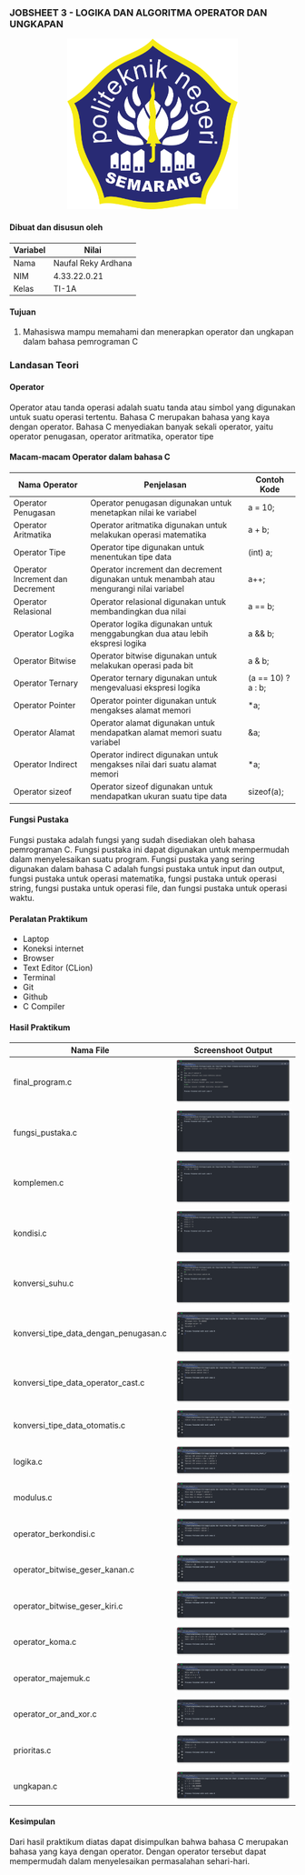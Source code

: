 ### JOBSHEET 3 - LOGIKA DAN ALGORITMA OPERATOR DAN UNGKAPAN
<p align="center">
    <img src="https://github.com/ardzz/dasar-pemrogaman-2/raw/master/images/logo-polines.png" alt="Logo Polines" width="300" height="300">
</p>

#### Dibuat dan disusun oleh
| Variabel | Nilai               |
|----------|---------------------|
| Nama     | Naufal Reky Ardhana |
| NIM      | 4.33.22.0.21        |
| Kelas    | TI-1A               |

#### Tujuan
1. Mahasiswa mampu memahami dan menerapkan operator dan ungkapan dalam bahasa pemrograman C

### Landasan Teori
#### Operator
Operator atau tanda operasi adalah suatu tanda atau simbol yang digunakan untuk suatu operasi tertentu. Bahasa C merupakan bahasa yang kaya dengan operator. Bahasa C menyediakan banyak sekali operator, yaitu operator penugasan, operator aritmatika, operator tipe
#### Macam-macam Operator dalam bahasa C
| Nama Operator                    | Penjelasan                                                                               | Contoh Kode        |
|----------------------------------|------------------------------------------------------------------------------------------|--------------------|
| Operator Penugasan               | Operator penugasan digunakan untuk menetapkan nilai ke variabel                          | a = 10;            |
| Operator Aritmatika              | Operator aritmatika digunakan untuk melakukan operasi matematika                         | a + b;             |
| Operator Tipe                    | Operator tipe digunakan untuk menentukan tipe data                                       | (int) a;           |
| Operator Increment dan Decrement | Operator increment dan decrement digunakan untuk menambah atau mengurangi nilai variabel | a++;               |
| Operator Relasional              | Operator relasional digunakan untuk membandingkan dua nilai                              | a == b;            |
| Operator Logika                  | Operator logika digunakan untuk menggabungkan dua atau lebih ekspresi logika             | a && b;            |
| Operator Bitwise                 | Operator bitwise digunakan untuk melakukan operasi pada bit                              | a & b;             |
| Operator Ternary                 | Operator ternary digunakan untuk mengevaluasi ekspresi logika                            | (a == 10) ? a : b; |
| Operator Pointer                 | Operator pointer digunakan untuk mengakses alamat memori                                 | *a;                |
| Operator Alamat                  | Operator alamat digunakan untuk mendapatkan alamat memori suatu variabel                 | &a;                |
| Operator Indirect                | Operator indirect digunakan untuk mengakses nilai dari suatu alamat memori               | *a;                |
| Operator sizeof                  | Operator sizeof digunakan untuk mendapatkan ukuran suatu tipe data                       | sizeof(a);         |

#### Fungsi Pustaka
Fungsi pustaka adalah fungsi yang sudah disediakan oleh bahasa pemrograman C. Fungsi pustaka ini dapat digunakan untuk mempermudah dalam menyelesaikan suatu program. Fungsi pustaka yang sering digunakan dalam bahasa C adalah fungsi pustaka untuk input dan output, fungsi pustaka untuk operasi matematika, fungsi pustaka untuk operasi string, fungsi pustaka untuk operasi file, dan fungsi pustaka untuk operasi waktu.

#### Peralatan Praktikum
* Laptop
* Koneksi internet 
* Browser
* Text Editor (CLion)
* Terminal
* Git
* Github
* C Compiler

#### Hasil Praktikum
| Nama File                             | Screenshoot Output                                             |
|---------------------------------------|----------------------------------------------------------------|
| final_program.c                       | <img src="screenshot/Screen Shot 2022-09-24 at 23.44.50.png"/> |
| fungsi_pustaka.c                      | <img src="screenshot/Screen Shot 2022-09-24 at 23.55.00.png"/> |
| komplemen.c                           | <img src="screenshot/Screen Shot 2022-09-24 at 23.56.24.png"/> |
| kondisi.c                             | <img src="screenshot/Screen Shot 2022-09-24 at 23.58.16.png"/> |
| konversi_suhu.c                       | <img src="screenshot/Screen Shot 2022-09-25 at 00.00.42.png"/> |
| konversi_tipe_data_dengan_penugasan.c | <img src="screenshot/Screen Shot 2022-09-25 at 00.06.55.png"/> |
| konversi_tipe_data_operator_cast.c    | <img src="screenshot/Screen Shot 2022-09-25 at 00.17.00.png"/> |
 | konversi_tipe_data_otomatis.c         | <img src="screenshot/Screen Shot 2022-09-25 at 00.21.50.png"/> |
| logika.c                              | <img src="screenshot/Screen Shot 2022-09-25 at 00.24.31.png"/> |
| modulus.c                             | <img src="screenshot/Screen Shot 2022-09-25 at 00.33.32.png"/> |
| operator_berkondisi.c                 | <img src="screenshot/Screen Shot 2022-09-25 at 00.35.24.png"/> |
| operator_bitwise_geser_kanan.c        | <img src="screenshot/Screen Shot 2022-09-25 at 00.39.32.png"/> |
| operator_bitwise_geser_kiri.c         | <img src="screenshot/Screen Shot 2022-09-25 at 00.38.57.png"/> |
| operator_koma.c                       | <img src="screenshot/Screen Shot 2022-09-25 at 00.42.44.png"/> |
| operator_majemuk.c                    | <img src="screenshot/Screen Shot 2022-09-25 at 00.44.16.png"/> |
| operator_or_and_xor.c                 | <img src="screenshot/Screen Shot 2022-09-25 at 00.45.39.png"/> |
| prioritas.c                           | <img src="screenshot/Screen Shot 2022-09-25 at 00.47.06.png"/> |
| ungkapan.c                            | <img src="screenshot/Screen Shot 2022-09-25 at 00.48.37.png"/> |

#### Kesimpulan
Dari hasil praktikum diatas dapat disimpulkan bahwa bahasa C merupakan bahasa yang kaya dengan operator. Dengan operator tersebut dapat mempermudah dalam menyelesaikan permasalahan sehari-hari.